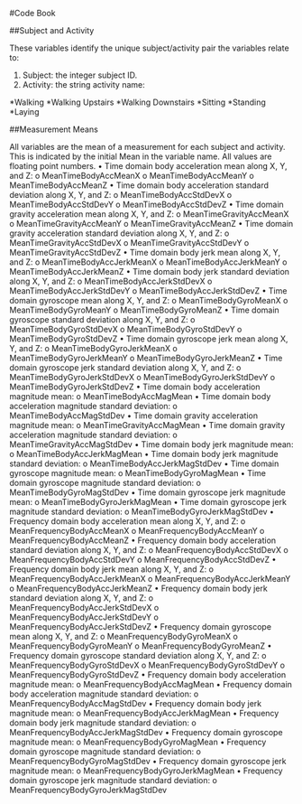 #Code Book

##Subject and Activity

These variables identify the unique subject/activity pair the variables relate to:

1. Subject: the integer subject ID.
2. Activity: the string activity name:

*Walking
*Walking Upstairs
*Walking Downstairs
*Sitting
*Standing
*Laying

##Measurement Means

All variables are the mean of a measurement for each subject and activity. This is indicated by the initial Mean in the variable name. All values are floating point numbers.
•	Time domain body acceleration mean along X, Y, and Z:
o	MeanTimeBodyAccMeanX
o	MeanTimeBodyAccMeanY
o	MeanTimeBodyAccMeanZ
•	Time domain body acceleration standard deviation along X, Y, and Z:
o	MeanTimeBodyAccStdDevX
o	MeanTimeBodyAccStdDevY
o	MeanTimeBodyAccStdDevZ
•	Time domain gravity acceleration mean along X, Y, and Z:
o	MeanTimeGravityAccMeanX
o	MeanTimeGravityAccMeanY
o	MeanTimeGravityAccMeanZ
•	Time domain gravity acceleration standard deviation along X, Y, and Z:
o	MeanTimeGravityAccStdDevX
o	MeanTimeGravityAccStdDevY
o	MeanTimeGravityAccStdDevZ
•	Time domain body jerk mean along X, Y, and Z:
o	MeanTimeBodyAccJerkMeanX
o	MeanTimeBodyAccJerkMeanY
o	MeanTimeBodyAccJerkMeanZ
•	Time domain body jerk standard deviation along X, Y, and Z:
o	MeanTimeBodyAccJerkStdDevX
o	MeanTimeBodyAccJerkStdDevY
o	MeanTimeBodyAccJerkStdDevZ
•	Time domain gyroscope mean along X, Y, and Z:
o	MeanTimeBodyGyroMeanX
o	MeanTimeBodyGyroMeanY
o	MeanTimeBodyGyroMeanZ
•	Time domain gyroscope standard deviation along X, Y, and Z:
o	MeanTimeBodyGyroStdDevX
o	MeanTimeBodyGyroStdDevY
o	MeanTimeBodyGyroStdDevZ
•	Time domain gyroscope jerk mean along X, Y, and Z:
o	MeanTimeBodyGyroJerkMeanX
o	MeanTimeBodyGyroJerkMeanY
o	MeanTimeBodyGyroJerkMeanZ
•	Time domain gyroscope jerk standard deviation along X, Y, and Z:
o	MeanTimeBodyGyroJerkStdDevX
o	MeanTimeBodyGyroJerkStdDevY
o	MeanTimeBodyGyroJerkStdDevZ
•	Time domain body acceleration magnitude mean:
o	MeanTimeBodyAccMagMean
•	Time domain body acceleration magnitude standard deviation:
o	MeanTimeBodyAccMagStdDev
•	Time domain gravity acceleration magnitude mean:
o	MeanTimeGravityAccMagMean
•	Time domain gravity acceleration magnitude standard deviation:
o	MeanTimeGravityAccMagStdDev
•	Time domain body jerk magnitude mean:
o	MeanTimeBodyAccJerkMagMean
•	Time domain body jerk magnitude standard deviation:
o	MeanTimeBodyAccJerkMagStdDev
•	Time domain gyroscope magnitude mean:
o	MeanTimeBodyGyroMagMean
•	Time domain gyroscope magnitude standard deviation:
o	MeanTimeBodyGyroMagStdDev
•	Time domain gyroscope jerk magnitude mean:
o	MeanTimeBodyGyroJerkMagMean
•	Time domain gyroscope jerk magnitude standard deviation:
o	MeanTimeBodyGyroJerkMagStdDev
•	Frequency domain body acceleration mean along X, Y, and Z:
o	MeanFrequencyBodyAccMeanX
o	MeanFrequencyBodyAccMeanY
o	MeanFrequencyBodyAccMeanZ
•	Frequency domain body acceleration standard deviation along X, Y, and Z:
o	MeanFrequencyBodyAccStdDevX
o	MeanFrequencyBodyAccStdDevY
o	MeanFrequencyBodyAccStdDevZ
•	Frequency domain body jerk mean along X, Y, and Z:
o	MeanFrequencyBodyAccJerkMeanX
o	MeanFrequencyBodyAccJerkMeanY
o	MeanFrequencyBodyAccJerkMeanZ
•	Frequency domain body jerk standard deviation along X, Y, and Z:
o	MeanFrequencyBodyAccJerkStdDevX
o	MeanFrequencyBodyAccJerkStdDevY
o	MeanFrequencyBodyAccJerkStdDevZ
•	Frequency domain gyroscope mean along X, Y, and Z:
o	MeanFrequencyBodyGyroMeanX
o	MeanFrequencyBodyGyroMeanY
o	MeanFrequencyBodyGyroMeanZ
•	Frequency domain gyroscope standard deviation along X, Y, and Z:
o	MeanFrequencyBodyGyroStdDevX
o	MeanFrequencyBodyGyroStdDevY
o	MeanFrequencyBodyGyroStdDevZ
•	Frequency domain body acceleration magnitude mean:
o	MeanFrequencyBodyAccMagMean
•	Frequency domain body acceleration magnitude standard deviation:
o	MeanFrequencyBodyAccMagStdDev
•	Frequency domain body jerk magnitude mean:
o	MeanFrequencyBodyAccJerkMagMean
•	Frequency domain body jerk magnitude standard deviation:
o	MeanFrequencyBodyAccJerkMagStdDev
•	Frequency domain gyroscope magnitude mean:
o	MeanFrequencyBodyGyroMagMean
•	Frequency domain gyroscope magnitude standard deviation:
o	MeanFrequencyBodyGyroMagStdDev
•	Frequency domain gyroscope jerk magnitude mean:
o	MeanFrequencyBodyGyroJerkMagMean
•	Frequency domain gyroscope jerk magnitude standard deviation:
o	MeanFrequencyBodyGyroJerkMagStdDev
